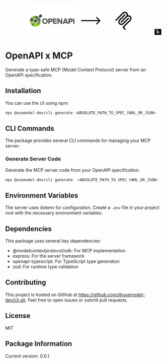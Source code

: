 ![OpenAPI-MCP Architecture](assets/openapi-mcp.png)

# OpenAPI x MCP

Generate a type-safe MCP (Model Context Protocol) server from an OpenAPI specification.

## Installation

You can use the cli using npm:

```bash
npx @usemodel-dev/cli generate <ABSOLUTE_PATH_TO_SPEC_YAML_OR_JSON>

```


## CLI Commands

The package provides several CLI commands for managing your MCP server:

### Generate Server Code

Generate the MCP server code from your OpenAPI specification:

```bash
npx @usemodel-dev/cli generate  <ABSOLUTE_PATH_TO_SPEC_YAML_OR_JSON>
```

## Environment Variables

The server uses dotenv for configuration. Create a `.env` file in your project root with the necessary environment variables.

## Dependencies

This package uses several key dependencies:
- @modelcontextprotocol/sdk: For MCP implementation
- express: For the server framework
- openapi-typescript: For TypeScript type generation
- zod: For runtime type validation

## Contributing

This project is hosted on GitHub at https://github.com/@usemodel-dev/cli.git. Feel free to open issues or submit pull requests.

## License

MIT 

## Package Information

Current version: 0.0.1
